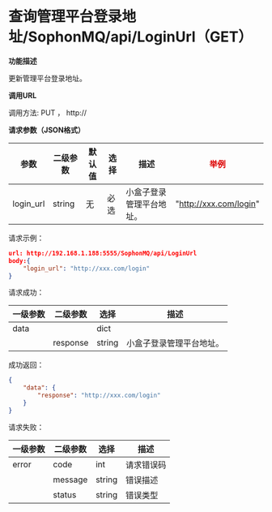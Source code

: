 # 查询管理平台登录地址/SophonMQ/api/LoginUrl（GET）

**功能描述**

更新管理平台登录地址。

**调用URL**

调用方法: PUT ， http://

**请求参数（JSON格式）**

| 参数      | 二级参数 | 默认值 | 选择 | 描述                     | <font color="#dd0000">举例</font> |
| --------- | -------- | ----------------------------------- | ---- | ------------------------ | --------------------------------- |
| login_url | string   | 无                                  | 必选 | 小盒子登录管理平台地址。 | "http://xxx.com/login"            |

请求示例：

```json
url: http://192.168.1.188:5555/SophonMQ/api/LoginUrl
body:{
	"login_url": "http://xxx.com/login"
}
```

请求成功：

| 一级参数 | 二级参数 | 选择   | 描述                     |
| -------- | -------- | ------ | ------------------------ |
| data     |          | dict   |                          |
|          | response | string | 小盒子登录管理平台地址。 |

成功返回：

```json
{
    "data": {
        "response": "http://xxx.com/login"
    }
}
```

请求失败：

| 一级参数 | 二级参数 | 选择   | 描述       |
| -------- | -------- | ------ | ---------- |
| error    | code     | int    | 请求错误码 |
|          | message  | string | 错误描述   |
|          | status   | string | 错误类型   |


